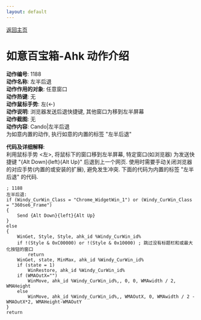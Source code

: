 ```yaml
---
layout: default
---
```

<link rel="stylesheet" href="../Actions/css/atom-one-light.min.css">
<script src="../Actions/js/highlight.min.js"></script>
<script>hljs.highlightAll();</script>

[返回主页](../index.md)

# [](#header-2) 如意百宝箱-Ahk 动作介绍

**动作编号**: 1188  
**动作名称**: 左半后退  
**动作作用的对象**: 任意窗口  
**动作热键**: 无  
**动作鼠标手势**: 左(←)  
**动作说明**: 浏览器发送后退快捷键, 其他窗口为移到左半屏幕  
**动作截图**: 无  
**动作内容**: Cando|左半后退  
为如意内置的动作, 执行如意的内置的标签 "左半后退"  

**代码及详细解释**:  
利用鼠标手势 <左>, 将鼠标下的窗口移到左半屏幕, 特定窗口(如浏览器) 为发送快捷键 "{Alt Down}{left}{Alt Up}" 后退到上一个网页. 使用时需要手动关闭浏览器的对应手势(内置的或安装的扩展), 避免发生冲突. 下面的代码为内置的标签 "左半后退" 的代码.  

```Autohotkey
; 1188
左半后退:
if (Windy_CurWin_Class = "Chrome_WidgetWin_1") or (Windy_CurWin_Class = "360se6_Frame")
{
	Send {Alt Down}{left}{Alt Up}
}
else
{
	WinGet, Style, Style, ahk_id %Windy_CurWin_id%
	if !(Style & 0xC00000) or !(Style & 0x10000) ; 跳过没有标题栏和或最大化按钮的窗口
		return
	WinGet, state, MinMax, ahk_id %Windy_CurWin_id%
	if (state = 1)
		WinRestore, ahk_id %Windy_CurWin_id%
	if (WMAOutX="")
		WinMove, ahk_id %Windy_CurWin_id%,, 0, 0, WMAwidth / 2, WMAHeight
	else
		WinMove, ahk_id %Windy_CurWin_id%,, WMAOutX, 0, WMAwidth / 2 - WMAOutX*2, WMAHeight-WMAOutY
}
return
```